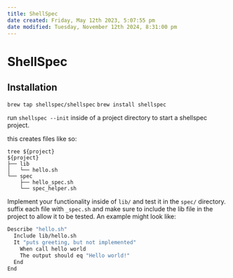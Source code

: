 ```yaml
---
title: ShellSpec
date created: Friday, May 12th 2023, 5:07:55 pm
date modified: Tuesday, November 12th 2024, 8:31:00 pm
---
```


# ShellSpec

## Installation

`brew tap shellspec/shellspec` `brew install shellspec`

run `shellspec --init` inside of a project directory to start a
shellspec project.

this creates files like so:

    tree ${project}
    ${project}
    ├── lib
    │   └── hello.sh
    └── spec
        ├── hello_spec.sh
        └── spec_helper.sh

Implement your functionality inside of `lib/` and test it in the `spec/`
directory. suffix each file with `_spec.sh` and make sure to include the
lib file in the project to allow it to be tested. An example might look
like:

```sh
Describe "hello.sh"
  Include lib/hello.sh
  It "puts greeting, but not implemented"
    When call hello world
    The output should eq "Hello world!"
  End
End
```
